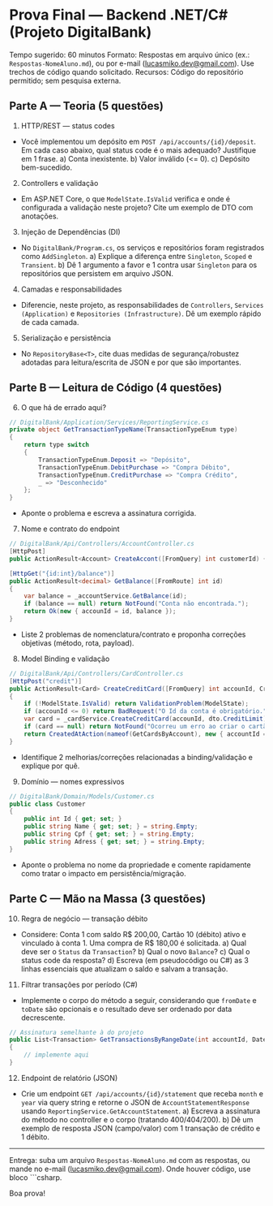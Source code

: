 # Prova Final — Backend .NET/C# (Projeto DigitalBank)

Tempo sugerido: 60 minutos
Formato: Respostas em arquivo único (ex.: `Respostas-NomeAluno.md`), ou por e-mail (lucasmiko.dev@gmail.com). Use trechos de código quando solicitado.
Recursos: Código do repositório permitido; sem pesquisa externa.

## Parte A — Teoria (5 questões)

1) HTTP/REST — status codes
- Você implementou um depósito em `POST /api/accounts/{id}/deposit`.
  Em cada caso abaixo, qual status code é o mais adequado? Justifique em 1 frase.
  a) Conta inexistente.  b) Valor inválido (<= 0).  c) Depósito bem-sucedido.

2) Controllers e validação
- Em ASP.NET Core, o que `ModelState.IsValid` verifica e onde é configurada a validação neste projeto? Cite um exemplo de DTO com anotações.

3) Injeção de Dependências (DI)
- No `DigitalBank/Program.cs`, os serviços e repositórios foram registrados como `AddSingleton`.
  a) Explique a diferença entre `Singleton`, `Scoped` e `Transient`.
  b) Dê 1 argumento a favor e 1 contra usar `Singleton` para os repositórios que persistem em arquivo JSON.

4) Camadas e responsabilidades
- Diferencie, neste projeto, as responsabilidades de `Controllers`, `Services (Application)` e `Repositories (Infrastructure)`.
  Dê um exemplo rápido de cada camada.

5) Serialização e persistência
- No `RepositoryBase<T>`, cite duas medidas de segurança/robustez adotadas para leitura/escrita de JSON e por que são importantes.

## Parte B — Leitura de Código (4 questões)

6) O que há de errado aqui?

```csharp
// DigitalBank/Application/Services/ReportingService.cs
private object GetTransactionTypeName(TransactionTypeEnum type)
{
    return type switch
    {
        TransactionTypeEnum.Deposit => "Depósito",
        TransactionTypeEnum.DebitPurchase => "Compra Débito",
        TransactionTypeEnum.CreditPurchase => "Compra Crédito",
        _ => "Desconhecido"
    };
}
```
- Aponte o problema e escreva a assinatura corrigida.

7) Nome e contrato do endpoint

```csharp
// DigitalBank/Api/Controllers/AccountController.cs
[HttpPost]
public ActionResult<Account> CreateAccont([FromQuery] int customerId) { ... }

[HttpGet("{id:int}/balance")]
public ActionResult<decimal> GetBalance([FromRoute] int id)
{
    var balance = _accountService.GetBalance(id);
    if (balance == null) return NotFound("Conta não encontrada.");
    return Ok(new { accounId = id, balance });
}
```
- Liste 2 problemas de nomenclatura/contrato e proponha correções objetivas (método, rota, payload).

8) Model Binding e validação

```csharp
// DigitalBank/Api/Controllers/CardController.cs
[HttpPost("credit")]
public ActionResult<Card> CreateCreditCard([FromQuery] int accounId, CreateCreditCardDto dto)
{
    if (!ModelState.IsValid) return ValidationProblem(ModelState);
    if (accounId <= 0) return BadRequest("O Id da conta é obrigatório.");
    var card = _cardService.CreateCreditCard(accounId, dto.CreditLimit);
    if (card == null) return NotFound("Ocorreu um erro ao criar o cartão. Tente novamente.");
    return CreatedAtAction(nameof(GetCardsByAccount), new { accountId = accounId }, card);
}
```
- Identifique 2 melhorias/correções relacionadas a binding/validação e explique por quê.

9) Domínio — nomes expressivos

```csharp
// DigitalBank/Domain/Models/Customer.cs
public class Customer
{
    public int Id { get; set; }
    public string Name { get; set; } = string.Empty;
    public string Cpf { get; set; } = string.Empty;
    public string Adress { get; set; } = string.Empty;
}
```
- Aponte o problema no nome da propriedade e comente rapidamente como tratar o impacto em persistência/migração.

## Parte C — Mão na Massa (3 questões)

10) Regra de negócio — transação débito
- Considere: Conta 1 com saldo R$ 200,00, Cartão 10 (débito) ativo e vinculado à conta 1. Uma compra de R$ 180,00 é solicitada.
  a) Qual deve ser o `Status` da `Transaction`?  b) Qual o novo `Balance`?  c) Qual o status code da resposta?
  d) Escreva (em pseudocódigo ou C#) as 3 linhas essenciais que atualizam o saldo e salvam a transação.

11) Filtrar transações por período (C#)
- Implemente o corpo do método a seguir, considerando que `fromDate` e `toDate` são opcionais e o resultado deve ser ordenado por data decrescente.

```csharp
// Assinatura semelhante à do projeto
public List<Transaction> GetTransactionsByRangeDate(int accountId, DateTime? fromDate, DateTime? toDate)
{
    // implemente aqui
}
```

12) Endpoint de relatório (JSON)
- Crie um endpoint `GET /api/accounts/{id}/statement` que receba `month` e `year` via query string e retorne o JSON de `AccountStatementResponse` usando `ReportingService.GetAccountStatement`.
  a) Escreva a assinatura do método no controller e o corpo (tratando 400/404/200).
  b) Dê um exemplo de resposta JSON (campo/valor) com 1 transação de crédito e 1 débito.

---
Entrega: suba um arquivo `Respostas-NomeAluno.md` com as respostas, ou mande no e-mail (lucasmiko.dev@gmail.com). Onde houver código, use bloco ```csharp.

Boa prova!
